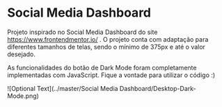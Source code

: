 # Social Media Dashboard

Projeto inspirado no Social Media Dashboard do site https://www.frontendmentor.io/ .
O projeto conta com adaptação para diferentes tamanhos de telas, sendo o mínimo de 375px e até o valor desejado.

As funcionalidades do botão de Dark Mode foram completamente implementadas com JavaScript.
Fique a vontade para utilizar o código :)

![Optional Text](../master/Social Media Dashboard/Desktop-Dark-Mode.png)
